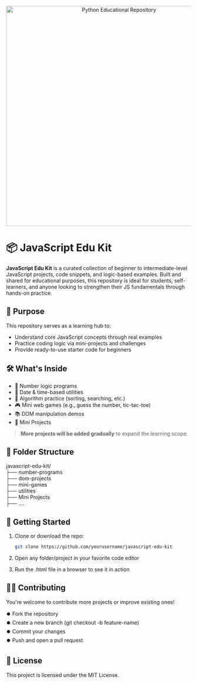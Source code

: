 <p align="center">
  <img src="https://getflywheel.com/layout/wp-content/uploads/2021/07/The_Best_Java_Script_Libraries_1800x500-1-1800x500-1.jpeg" width="600" alt="Python Educational Repository">
</p>

# 📦 JavaScript Edu Kit

**JavaScript Edu Kit** is a curated collection of beginner to intermediate-level JavaScript projects, code snippets, and logic-based examples. Built and shared for educational purposes, this repository is ideal for students, self-learners, and anyone looking to strengthen their JS fundamentals through hands-on practice.



## 🎯 Purpose

This repository serves as a learning hub to:
- Understand core JavaScript concepts through real examples
- Practice coding logic via mini-projects and challenges
- Provide ready-to-use starter code for beginners



## 🛠️ What's Inside

- 🔢 Number logic programs
- 📅 Date & time-based utilities
- 🧮 Algorithm practice (sorting, searching, etc.)
- 🎮 Mini web games (e.g., guess the number, tic-tac-toe)
- 📚 DOM manipulation demos
- 🧠 Mini Projects

> **More projects will be added gradually** to expand the learning scope.



## 📁 Folder Structure

javascript-edu-kit/ <br>
├── number-programs <br>
├── dom-projects <br>
├── mini-games <br>
├── utilities <br>
├── Mini Projects <br>
├── .... <br>



## 🚀 Getting Started

1. Clone or download the repo:
   ```bash
   git clone https://github.com/yourusername/javascript-edu-kit
2. Open any folder/project in your favorite code editor

3. Run the .html file in a browser to see it in action



## 👨‍💻 Contributing

You're welcome to contribute more projects or improve existing ones!

⏺️ Fork the repository <br>
⏺️ Create a new branch (git checkout -b feature-name) <br>
⏺️ Commit your changes <br>
⏺️ Push and open a pull request 



## 📃 License

This project is licensed under the MIT License.

